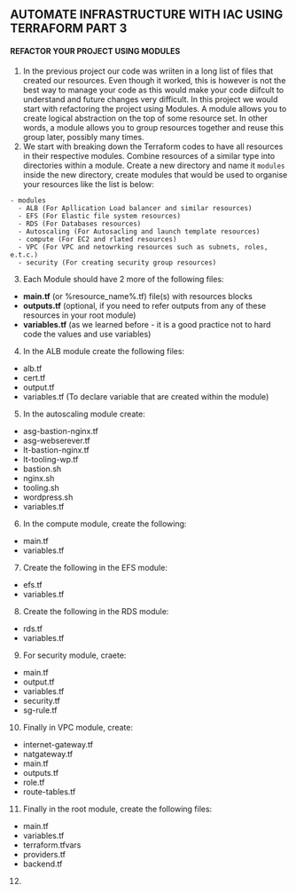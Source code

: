 ## AUTOMATE INFRASTRUCTURE WITH IAC USING TERRAFORM PART 3
#### REFACTOR YOUR PROJECT USING MODULES

1. In the previous project our code was wriiten in a long list of files that created our resources. Even though it worked, this is however is not the best 
way to manage your code as this would make your code diifcult to understand and future changes very difficult. In this project we would start with refactoring
the project using Modules. A module allows you to create logical abstraction on the top of some resource set. In other words, a module allows you 
to group resources together and reuse this group later, possibly many times.
2. We start with breaking down the Terraform codes to have all resources in their respective modules. Combine resources of a similar type into directories 
within a module. Create a new directory and name it `modules` inside the new directory, create modules that would be used to organise your resources like the list
is below:
```
- modules
  - ALB (For Apllication Load balancer and similar resources)
  - EFS (For Elastic file system resources)
  - RDS (For Databases resources)
  - Autoscaling (For Autosacling and launch template resources)
  - compute (For EC2 and rlated resources)
  - VPC (For VPC and netowrking resources such as subnets, roles, e.t.c.)
  - security (For creating security group resources)
```
3. Each Module should have 2 more of the following files:

- **main.tf** (or %resource_name%.tf) file(s) with resources blocks
- **outputs.tf** (optional, if you need to refer outputs from any of these resources in your root module)
- **variables.tf** (as we learned before - it is a good practice not to hard code the values and use variables)
4. In the ALB module create the following files:
- alb.tf 
- cert.tf 
- output.tf
- variables.tf (To declare variable that are created within the module)
5. In the autoscaling module create:
- asg-bastion-nginx.tf
- asg-webserever.tf
- lt-bastion-nginx.tf
- lt-tooling-wp.tf
- bastion.sh
- nginx.sh
- tooling.sh
- wordpress.sh
- variables.tf
6. In the compute module, create the following:
- main.tf
- variables.tf
7. Create the following in the EFS module:
- efs.tf
- variables.tf
8. Create the following in the RDS module:
- rds.tf
- variables.tf
9. For security module, craete:
- main.tf
- output.tf
- variables.tf
- security.tf
- sg-rule.tf
10. Finally in VPC module, create:
- internet-gateway.tf
- natgateway.tf
- main.tf
- outputs.tf
- role.tf
- route-tables.tf
11. Finally in the root module, create the following files:
- main.tf
- variables.tf
- terraform.tfvars
- providers.tf
- backend.tf
12. 
